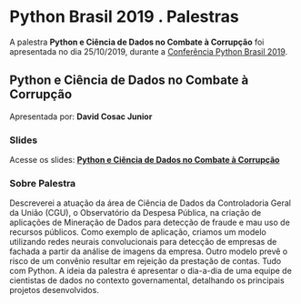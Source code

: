 # Python Brasil 2019 . Palestras


A palestra **Python e Ciência de Dados no Combate à Corrupção** foi apresentada no dia 25/10/2019, durante a [Conferência Python Brasil 2019](http://2019.pythonbrasil.org.br).


## Python e Ciência de Dados no Combate à Corrupção
Apresentada por: **David Cosac Junior**

### Slides
Acesse os slides: **[Python e Ciência de Dados no Combate à Corrupção](./pybr2019-david-cosac-junior-python-e-ciencia-de-dados.pdf)**


### Sobre Palestra
Descreverei a atuação da área de Ciência de Dados da Controladoria Geral da União (CGU), o Observatório da Despesa Pública,  na criação de aplicações de Mineração de Dados para detecção de fraude e mau uso de recursos públicos. Como exemplo de aplicação, criamos um modelo utilizando redes neurais convolucionais para detecção de empresas de fachada a partir da análise de imagens da empresa. Outro modelo prevê o risco de um convênio resultar em rejeição da prestação de contas. Tudo com Python.
A ideia da palestra é apresentar o dia-a-dia de uma equipe de cientistas de dados no contexto governamental, detalhando os principais projetos desenvolvidos.




